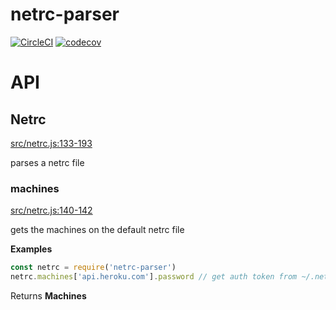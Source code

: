 # netrc-parser

[![CircleCI](https://circleci.com/gh/dickeyxxx/node-netrc-parser.svg?style=svg)](https://circleci.com/gh/dickeyxxx/node-netrc-parser)
[![codecov](https://codecov.io/gh/dickeyxxx/node-netrc-parser/branch/master/graph/badge.svg)](https://codecov.io/gh/dickeyxxx/node-netrc-parser)

# API

<!-- Generated by documentation.js. Update this documentation by updating the source code. -->

## Netrc

[src/netrc.js:133-193](https://github.com/dickeyxxx/node-netrc-parser/blob/770082345b657433a5dd5645b2f4f35f3009ea63/src/netrc.js#L133-L193 "Source code on GitHub")

parses a netrc file

### machines

[src/netrc.js:140-142](https://github.com/dickeyxxx/node-netrc-parser/blob/770082345b657433a5dd5645b2f4f35f3009ea63/src/netrc.js#L140-L142 "Source code on GitHub")

gets the machines on the default netrc file

**Examples**

```javascript
const netrc = require('netrc-parser')
netrc.machines['api.heroku.com'].password // get auth token from ~/.netrc
```

Returns **Machines** 
